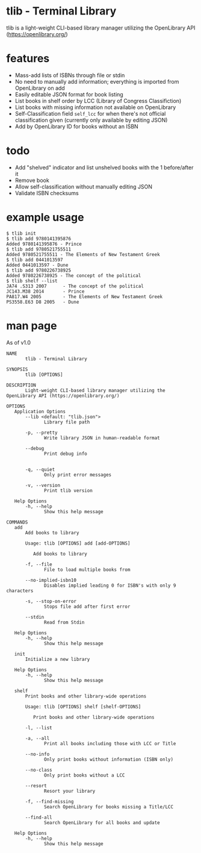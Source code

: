 # tlib - Terminal Library
tlib is a light-weight CLI-based library manager utilizing the OpenLibrary API (https://openlibrary.org/)

# features
- Mass-add lists of ISBNs through file or stdin
- No need to manually add information; everything is imported from OpenLibrary on add
- Easily editable JSON format for book listing
- List books in shelf order by LCC (Library of Congress Classifiction)
- List books with missing information not available on OpenLibrary
- Self-Classification field `self_lcc` for when there's not official classification given (currently only available by editing JSON)
- Add by OpenLibrary ID for books without an ISBN

# todo
- Add "shelved" indicator and list unshelved books with the 1 before/after it
- Remove book
- Allow self-classification without manually editing JSON
- Validate ISBN checksums

# example usage

```
$ tlib init
$ tlib add 9780141395876
Added 9780141395876 - Prince
$ tlib add 9780521755511
Added 9780521755511 - The Elements of New Testament Greek
$ tlib add 0441013597
Added 0441013597 - Dune
$ tlib add 9780226738925
Added 9780226738925 - The concept of the political
$ tlib shelf --list
JA74 .S313 2007      - The concept of the political
JC143.M38 2014       - Prince
PA817.W4 2005        - The Elements of New Testament Greek
PS3558.E63 D8 2005   - Dune
```

# man page

As of v1.0

```
NAME
       tlib - Terminal Library

SYNOPSIS
       tlib [OPTIONS]

DESCRIPTION
       Light-weight CLI-based library manager utilizing the OpenLibrary API (https://openlibrary.org/)

OPTIONS
   Application Options
       --lib <default: "tlib.json">
              Library file path

       -p, --pretty
              Write library JSON in human-readable format

       --debug
              Print debug info
              

       -q, --quiet
              Only print error messages

       -v, --version
              Print tlib version

   Help Options
       -h, --help
              Show this help message

COMMANDS
   add
       Add books to library

       Usage: tlib [OPTIONS] add [add-OPTIONS]

          Add books to library

       -f, --file
              File to load multiple books from

       --no-implied-isbn10
              Disables implied leading 0 for ISBN's with only 9 characters

       -s, --stop-on-error
              Stops file add after first error

       --stdin
              Read from Stdin

   Help Options
       -h, --help
              Show this help message

   init
       Initialize a new library

   Help Options
       -h, --help
              Show this help message

   shelf
       Print books and other library-wide operations

       Usage: tlib [OPTIONS] shelf [shelf-OPTIONS]

          Print books and other library-wide operations

       -l, --list

       -a, --all
              Print all books including those with LCC or Title

       --no-info
              Only print books without information (ISBN only)

       --no-class
              Only print books without a LCC

       --resort
              Resort your library

       -f, --find-missing
              Search OpenLibrary for books missing a Title/LCC

       --find-all
              Search OpenLibrary for all books and update

   Help Options
       -h, --help
              Show this help message

```
